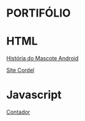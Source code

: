 # PORTIFÓLIO

<h1>HTML</h1>
<a href="https://joaovictorazevedo13.github.io/site-historia-android/" target="_blank">História do Mascote Android</a>

<a href="https://joaovictorazevedo13.github.io/site-cordel/" target="_blank">Site Cordel</a>

<h1>Javascript</h1>
<a href="https://joaovictorazevedo13.github.io//" target="_blank">Contador</a>